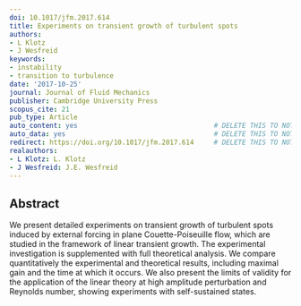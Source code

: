 ```yaml
---
doi: 10.1017/jfm.2017.614
title: Experiments on transient growth of turbulent spots
authors:
- L Klotz
- J Wesfreid
keywords:
- instability
- transition to turbulence
date: '2017-10-25'
journal: Journal of Fluid Mechanics
publisher: Cambridge University Press
scopus_cite: 21
pub_type: Article
auto_content: yes                                  # DELETE THIS TO NOT AUTO GENERATE CONTENT
auto_data: yes                                     # DELETE THIS TO NOT AUTO GENERATE METADATA
redirect: https://doi.org/10.1017/jfm.2017.614     # DELETE THIS TO NOT REDIRECT
realauthors:
- L Klotz: L. Klotz
- J Wesfreid: J.E. Wesfreid
---
```



## Abstract
We present detailed experiments on transient growth of turbulent spots induced by external forcing in plane Couette-Poiseuille flow, which are studied in the framework of linear transient growth. The experimental investigation is supplemented with full theoretical analysis. We compare quantitatively the experimental and theoretical results, including maximal gain and the time at which it occurs. We also present the limits of validity for the application of the linear theory at high amplitude perturbation and Reynolds number, showing experiments with self-sustained states.
